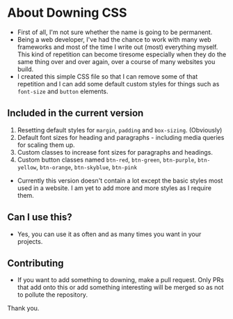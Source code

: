 # About Downing CSS

- First of all, I'm not sure whether the name is going to be permanent.
- Being a web developer, I've had the chance to work with many web frameworks and most of the time I write out (most) everything myself. This kind of repetition can become tiresome especially when they do the same thing over and over again, over a course of many websites you build.
- I created this simple CSS file so that I can remove some of that repetition and I can add some default custom styles for things such as `font-size` and `button` elements.

## Included in the current version

1. Resetting default styles for `margin`, `padding` and `box-sizing`. (Obviously)
2. Default font sizes for heading and paragraphs - including media queries for scaling them up.
3. Custom classes to increase font sizes for paragraphs and headings.
4. Custom button classes named `btn-red`, `btn-green`, `btn-purple`, `btn-yellow`, `btn-orange`, `btn-skyblue`, `btn-pink`

- Currently this version doesn't contain a lot except the basic styles most used in a website. I am yet to add more and more styles as I require them.

## Can I use this?

- Yes, you can use it as often and as many times you want in your projects.

## Contributing

- If you want to add something to downing, make a pull request. Only PRs that add onto this or add something interesting will be merged so as not to pollute the repository.

Thank you.
